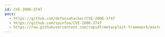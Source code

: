 ```yaml
---
id: CVE-2006-3747
pocs:
  - https://github.com/defensahacker/CVE-2006-3747
  - https://github.com/spinfoo/CVE-2006-3747
  - https://raw.githubusercontent.com/rapid7/metasploit-framework/master/modules/exploits/windows/http/apache_mod_rewrite_ldap.rb
---
```

